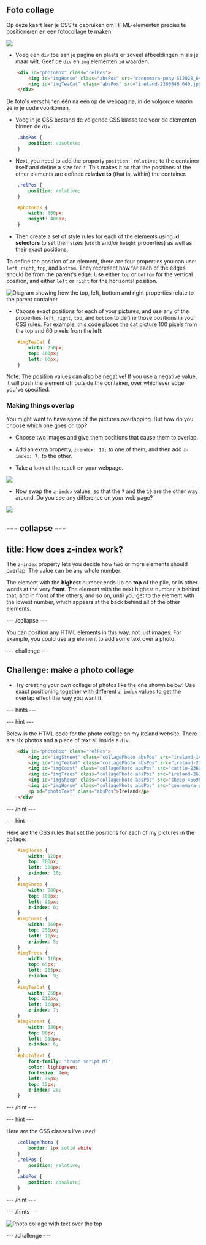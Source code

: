 ## Foto collage

Op deze kaart leer je CSS te gebruiken om HTML-elementen precies te positioneren en een fotocollage te maken.

![](images/photoCollageWithText_wide.png)

+ Voeg een `div` toe aan je pagina en plaats er zoveel afbeeldingen in als je maar wilt. Geef de `div` en `img` elementen `id` waarden.

```html
    <div id="photoBox" class="relPos">
        <img id="imgHorse" class="absPos" src="connemara-pony-512028_640.jpg" alt="Connemara pony" />
        <img id="imgTeaCat" class="absPos" src="ireland-2360846_640.jpg" alt="Even cats drink tea in Ireland!" />
    </div>
```

De foto's verschijnen één na één op de webpagina, in de volgorde waarin ze in je code voorkomen.

+ Voeg in je CSS bestand de volgende CSS klasse toe voor de elementen binnen de `div`: 

```css
    .absPos {
        position: absolute;
    }
```

+ Next, you need to add the property `position: relative;` to the container itself and define a size for it. This makes it so that the positions of the other elements are defined **relative to** (that is, within) the container.

```css
    .relPos {
        position: relative;
    }

    #photoBox {
        width: 800px;
        height: 400px;
    }
```

+ Then create a set of style rules for each of the elements using **id selectors** to set their sizes (`width` and/or `height` properties) as well as their exact positions.

To define the position of an element, there are four properties you can use: `left`, `right`, `top`, and `bottom`. They represent how far each of the edges should be from the parent's edge. Use either `top` or `bottom` for the vertical position, and either `left` or `right` for the horizontal position.

![Diagram showing how the top, left, bottom and right properties relate to the parent container](images/cssPositionProperties.png)

+ Choose exact positions for each of your pictures, and use any of the properties `left`, `right`, `top`, and `bottom` to define those positions in your CSS rules. For example, this code places the cat picture 100 pixels from the top and 60 pixels from the left:

```css
    #imgTeaCat {
        width: 250px;
        top: 100px;
        left: 60px;
    }
```

Note: The position values can also be negative! If you use a negative value, it will push the element off outside the container, over whichever edge you've specified.

### Making things overlap

You might want to have some of the pictures overlapping. But how do you choose which one goes on top?

+ Choose two images and give them positions that cause them to overlap.

+ Add an extra property, `z-index: 10;` to one of them, and then add `z-index: 7;` to the other.

+ Take a look at the result on your webpage.

![](images/horse10Cat7.png)

+ Now swap the `z-index` values, so that the `7` and the `10` are the other way around. Do you see any difference on your web page?

![](images/horse7Cat10.png)

## \--- collapse \---

## title: How does z-index work?

The `z-index` property lets you decide how two or more elements should overlap. The value can be any whole number.

The element with the **highest** number ends up on **top** of the pile, or in other words at the very **front**. The element with the next highest number is behind that, and in front of the others, and so on, until you get to the element with the lowest number, which appears at the back behind all of the other elements.

\--- /collapse \---

You can position any HTML elements in this way, not just images. For example, you could use a `p` element to add some text over a photo.

\--- challenge \---

## Challenge: make a photo collage

+ Try creating your own collage of photos like the one shown below! Use exact positioning together with different `z-index` values to get the overlap effect the way you want it.

\--- hints \---

\--- hint \---

Below is the HTML code for the photo collage on my Ireland website. There are six photos and a piece of text all inside a `div`.

```html
    <div id="photoBox" class="relPos">
        <img id="imgStreet" class="collagePhoto absPos" src="ireland-1474045_640.jpg" alt="Irish town" />
        <img id="imgTeaCat" class="collagePhoto absPos" src="ireland-2360846_640.jpg" alt="Even cats drink tea in Ireland!" />
        <img id="imgCoast" class="collagePhoto absPos" src="cattle-2369463_640.jpg" alt="Cows at the coast" />
        <img id="imgTrees" class="collagePhoto absPos" src="ireland-2614852_640.jpg" alt="Tree tunnel" />
        <img id="imgSheep" class="collagePhoto absPos" src="sheep-456989_640.jpg" alt="Sheep on the road" />
        <img id="imgHorse" class="collagePhoto absPos" src="connemara-pony-512028_640.jpg" alt="Connemara pony" />
        <p id="photoText" class="absPos">Ireland</p>
    </div>
```

\--- /hint \---

\--- hint \---

Here are the CSS rules that set the positions for each of my pictures in the collage:

```css
    #imgHorse {
        width: 120px;
        top: 200px;
        left: 390px;
        z-index: 10;
    }
    #imgSheep {
        width: 200px;
        top: 100px;
        left: 20px;
        z-index: 8;
    }
    #imgCoast {
        width: 150px;
        top: 250px;
        left: 10px;
        z-index: 5;
    }
    #imgTrees {
        width: 110px;
        top: 65px;
        left: 205px;
        z-index: 9;
    }
    #imgTeaCat {
        width: 250px;
        top: 210px;
        left: 160px;
        z-index: 7;
    }
    #imgStreet {
        width: 180px;
        top: 90px;
        left: 310px;
        z-index: 6;
    }
    #photoText {
        font-family: "brush script MT";
        color: lightgreen;
        font-size: 4em;
        left: 35px;
        top: 15px;
        z-index: 20;
    }
```

\--- /hint \---

\--- hint \---

Here are the CSS classes I've used:

```css
    .collagePhoto {
        border: 1px solid white;
    }
    .relPos {
        position: relative;
    }
    .absPos {
        position: absolute;
    }
```

\--- /hint \---

\--- /hints \---

![Photo collage with text over the top](images/photoCollageExample.png)

\--- /challenge \---